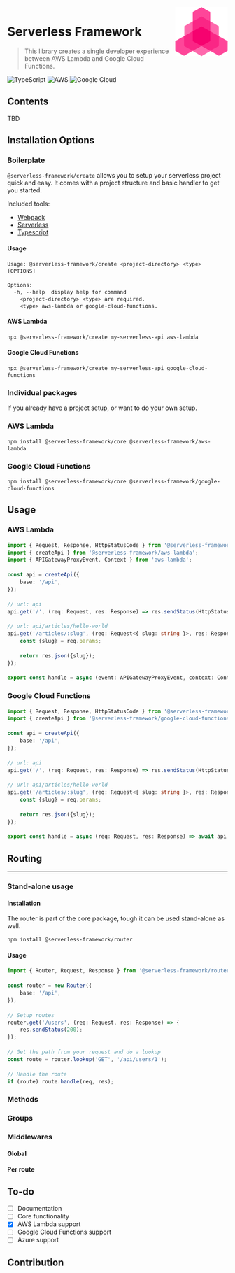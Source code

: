 <img src="logo.png" align="right" />

# Serverless Framework

> This library creates a single developer experience between AWS Lambda and Google Cloud Functions.


![TypeScript](https://img.shields.io/badge/typescript-%23007ACC.svg?style=for-the-badge&logo=typescript&logoColor=white)
![AWS](https://img.shields.io/badge/AWS-%23FF9900.svg?style=for-the-badge&logo=amazon-aws&logoColor=white)
![Google Cloud](https://img.shields.io/badge/GoogleCloud-%234285F4.svg?style=for-the-badge&logo=google-cloud&logoColor=white)

## Contents

TBD

## Installation Options

### Boilerplate

`@serverless-framework/create` allows you to setup your serverless project quick and easy.
It comes with a project structure and basic handler to get you started.

Included tools:

- [Webpack](https://webpack.js.org/)
- [Serverless](https://www.serverless.com/framework/docs)
- [Typescript](https://www.typescriptlang.org/)

#### Usage

```shell
Usage: @serverless-framework/create <project-directory> <type> [OPTIONS]

Options:
  -h, --help  display help for command
    <project-directory> <type> are required.
    <type> aws-lambda or google-cloud-functions.
```

#### AWS Lambda

```shell
npx @serverless-framework/create my-serverless-api aws-lambda
```

#### Google Cloud Functions

```shell
npx @serverless-framework/create my-serverless-api google-cloud-functions
```

### Individual packages

If you already have a project setup, or want to do your own setup.

### AWS Lambda

```shell
npm install @serverless-framework/core @serverless-framework/aws-lambda
```

### Google Cloud Functions

```shell
npm install @serverless-framework/core @serverless-framework/google-cloud-functions
```

## Usage

### AWS Lambda

```typescript
import { Request, Response, HttpStatusCode } from '@serverless-framework/core';
import { createApi } from '@serverless-framework/aws-lambda';
import { APIGatewayProxyEvent, Context } from 'aws-lambda';

const api = createApi({
    base: '/api',
});

// url: api
api.get('/', (req: Request, res: Response) => res.sendStatus(HttpStatusCode.OK));

// url: api/articles/hello-world
api.get('/articles/:slug', (req: Request<{ slug: string }>, res: Response) => {
    const {slug} = req.params;

    return res.json({slug});
});

export const handle = async (event: APIGatewayProxyEvent, context: Context) => await api.run(event, context);
```

### Google Cloud Functions

```typescript
import { Request, Response, HttpStatusCode } from '@serverless-framework/core';
import { createApi } from '@serverless-framework/google-cloud-functions';

const api = createApi({
    base: '/api',
});

// url: api
api.get('/', (req: Request, res: Response) => res.sendStatus(HttpStatusCode.OK));

// url: api/articles/hello-world
api.get('/articles/:slug', (req: Request<{ slug: string }>, res: Response) => {
    const {slug} = req.params;

    return res.json({slug});
});

export const handle = async (req: Request, res: Response) => await api.run(res, req);
```

## Routing

---

### Stand-alone usage

#### Installation

The router is part of the core package, tough it can be used stand-alone as well.

```shell
npm install @serverless-framework/router
```

#### Usage

```typescript
import { Router, Request, Response } from '@serverless-framework/router';

const router = new Router({
    base: '/api',
});

// Setup routes
router.get('/users', (req: Request, res: Response) => {
    res.sendStatus(200);
});

// Get the path from your request and do a lookup
const route = router.lookup('GET', '/api/users/1');

// Handle the route
if (route) route.handle(req, res);
```

### Methods

### Groups

### Middlewares

#### Global

#### Per route

## To-do

- [ ] Documentation
- [ ] Core functionality
- [x] AWS Lambda support
- [ ] Google Cloud Functions support
- [ ] Azure support

## Contribution